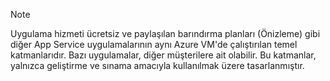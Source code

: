 > [!NOTE]
> Uygulama hizmeti ücretsiz ve paylaşılan barındırma planları (Önizleme) gibi diğer App Service uygulamalarının aynı Azure VM'de çalıştırılan temel katmanlarıdır. Bazı uygulamalar, diğer müşterilere ait olabilir. Bu katmanlar, yalnızca geliştirme ve sınama amacıyla kullanılmak üzere tasarlanmıştır.
>
